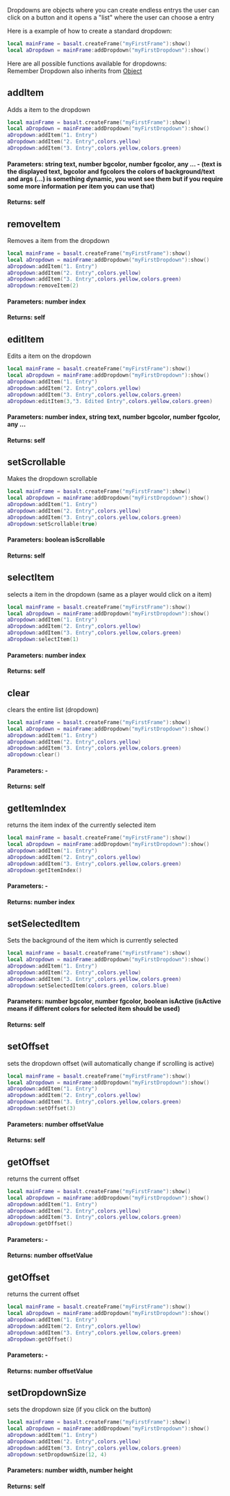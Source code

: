 Dropdowns are objects where you can create endless entrys the user can click on a button and it opens a "list" where the user can choose a entry

Here is a example of how to create a standard dropdown:

```lua
local mainFrame = basalt.createFrame("myFirstFrame"):show()
local aDropdown = mainFrame:addDropdown("myFirstDropdown"):show()
```

Here are all possible functions available for dropdowns: <br>
Remember Dropdown also inherits from [Object](objects/Object.md)

## addItem
Adds a item to the dropdown

```lua
local mainFrame = basalt.createFrame("myFirstFrame"):show()
local aDropdown = mainFrame:addDropdown("myFirstDropdown"):show()
aDropdown:addItem("1. Entry")
aDropdown:addItem("2. Entry",colors.yellow)
aDropdown:addItem("3. Entry",colors.yellow,colors.green)
```
#### Parameters: string text, number bgcolor, number fgcolor, any ... - (text is the displayed text, bgcolor and fgcolors the colors of background/text and args (...) is something dynamic, you wont see them but if you require some more information per item you can use that)<br>
#### Returns: self<br>

## removeItem
Removes a item from the dropdown

```lua
local mainFrame = basalt.createFrame("myFirstFrame"):show()
local aDropdown = mainFrame:addDropdown("myFirstDropdown"):show()
aDropdown:addItem("1. Entry")
aDropdown:addItem("2. Entry",colors.yellow)
aDropdown:addItem("3. Entry",colors.yellow,colors.green)
aDropdown:removeItem(2)
```
#### Parameters: number index<br>
#### Returns: self<br>

## editItem
Edits a item on the dropdown

```lua
local mainFrame = basalt.createFrame("myFirstFrame"):show()
local aDropdown = mainFrame:addDropdown("myFirstDropdown"):show()
aDropdown:addItem("1. Entry")
aDropdown:addItem("2. Entry",colors.yellow)
aDropdown:addItem("3. Entry",colors.yellow,colors.green)
aDropdown:editItem(3,"3. Edited Entry",colors.yellow,colors.green)
```
#### Parameters: number index, string text, number bgcolor, number fgcolor, any ...<br>
#### Returns: self<br>

## setScrollable
Makes the dropdown scrollable

```lua
local mainFrame = basalt.createFrame("myFirstFrame"):show()
local aDropdown = mainFrame:addDropdown("myFirstDropdown"):show()
aDropdown:addItem("1. Entry")
aDropdown:addItem("2. Entry",colors.yellow)
aDropdown:addItem("3. Entry",colors.yellow,colors.green)
aDropdown:setScrollable(true)
```
#### Parameters: boolean isScrollable<br>
#### Returns: self<br>

## selectItem
selects a item in the dropdown (same as a player would click on a item)

```lua
local mainFrame = basalt.createFrame("myFirstFrame"):show()
local aDropdown = mainFrame:addDropdown("myFirstDropdown"):show()
aDropdown:addItem("1. Entry")
aDropdown:addItem("2. Entry",colors.yellow)
aDropdown:addItem("3. Entry",colors.yellow,colors.green)
aDropdown:selectItem(1)
```
#### Parameters: number index<br>
#### Returns: self<br>

## clear
clears the entire list (dropdown)

```lua
local mainFrame = basalt.createFrame("myFirstFrame"):show()
local aDropdown = mainFrame:addDropdown("myFirstDropdown"):show()
aDropdown:addItem("1. Entry")
aDropdown:addItem("2. Entry",colors.yellow)
aDropdown:addItem("3. Entry",colors.yellow,colors.green)
aDropdown:clear()
```
#### Parameters: -<br>
#### Returns: self<br>

## getItemIndex
returns the item index of the currently selected item

```lua
local mainFrame = basalt.createFrame("myFirstFrame"):show()
local aDropdown = mainFrame:addDropdown("myFirstDropdown"):show()
aDropdown:addItem("1. Entry")
aDropdown:addItem("2. Entry",colors.yellow)
aDropdown:addItem("3. Entry",colors.yellow,colors.green)
aDropdown:getItemIndex()
```
#### Parameters: -<br>
#### Returns: number index<br>

## setSelectedItem
Sets the background of the item which is currently selected

```lua
local mainFrame = basalt.createFrame("myFirstFrame"):show()
local aDropdown = mainFrame:addDropdown("myFirstDropdown"):show()
aDropdown:addItem("1. Entry")
aDropdown:addItem("2. Entry",colors.yellow)
aDropdown:addItem("3. Entry",colors.yellow,colors.green)
aDropdown:setSelectedItem(colors.green, colors.blue)
```
#### Parameters: number bgcolor, number fgcolor, boolean isActive (isActive means if different colors for selected item should be used)<br>
#### Returns: self<br>

## setOffset
sets the dropdown offset (will automatically change if scrolling is active)

```lua
local mainFrame = basalt.createFrame("myFirstFrame"):show()
local aDropdown = mainFrame:addDropdown("myFirstDropdown"):show()
aDropdown:addItem("1. Entry")
aDropdown:addItem("2. Entry",colors.yellow)
aDropdown:addItem("3. Entry",colors.yellow,colors.green)
aDropdown:setOffset(3)
```
#### Parameters: number offsetValue<br>
#### Returns: self<br>

## getOffset
returns the current offset

```lua
local mainFrame = basalt.createFrame("myFirstFrame"):show()
local aDropdown = mainFrame:addDropdown("myFirstDropdown"):show()
aDropdown:addItem("1. Entry")
aDropdown:addItem("2. Entry",colors.yellow)
aDropdown:addItem("3. Entry",colors.yellow,colors.green)
aDropdown:getOffset()
```
#### Parameters: -<br>
#### Returns: number offsetValue<br>

## getOffset
returns the current offset

```lua
local mainFrame = basalt.createFrame("myFirstFrame"):show()
local aDropdown = mainFrame:addDropdown("myFirstDropdown"):show()
aDropdown:addItem("1. Entry")
aDropdown:addItem("2. Entry",colors.yellow)
aDropdown:addItem("3. Entry",colors.yellow,colors.green)
aDropdown:getOffset()
```
#### Parameters: -<br>
#### Returns: number offsetValue<br>

## setDropdownSize
sets the dropdown size (if you click on the button)

```lua
local mainFrame = basalt.createFrame("myFirstFrame"):show()
local aDropdown = mainFrame:addDropdown("myFirstDropdown"):show()
aDropdown:addItem("1. Entry")
aDropdown:addItem("2. Entry",colors.yellow)
aDropdown:addItem("3. Entry",colors.yellow,colors.green)
aDropdown:setDropdownSize(12, 4)
```
#### Parameters: number width, number height<br>
#### Returns: self<br>